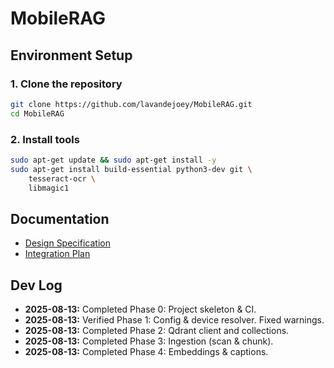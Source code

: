 # MobileRAG

## Environment Setup

### 1. Clone the repository

```bash
git clone https://github.com/lavandejoey/MobileRAG.git
cd MobileRAG
```

### 2. Install tools

```bash
sudo apt-get update && sudo apt-get install -y
sudo apt-get install build-essential python3-dev git \
    tesseract-ocr \
    libmagic1
```

## Documentation

- [Design Specification](./docs/01_Design_Spec.md)
- [Integration Plan](./docs/02_Integration_Plan.md)

## Dev Log

- **2025-08-13:** Completed Phase 0: Project skeleton & CI.
- **2025-08-13:** Verified Phase 1: Config & device resolver. Fixed warnings.
- **2025-08-13:** Completed Phase 2: Qdrant client and collections.
- **2025-08-13:** Completed Phase 3: Ingestion (scan & chunk).
- **2025-08-13:** Completed Phase 4: Embeddings & captions.

